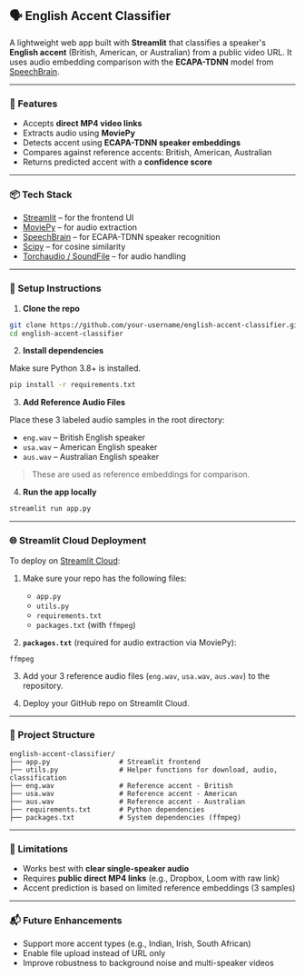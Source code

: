
## 🗣️ English Accent Classifier

A lightweight web app built with **Streamlit** that classifies a speaker's **English accent** (British, American, or Australian) from a public video URL. It uses audio embedding comparison with the **ECAPA-TDNN** model from [SpeechBrain](https://huggingface.co/speechbrain/spkrec-ecapa-voxceleb).

---

### 🚀 Features

* Accepts **direct MP4 video links**
* Extracts audio using **MoviePy**
* Detects accent using **ECAPA-TDNN speaker embeddings**
* Compares against reference accents: British, American, Australian
* Returns predicted accent with a **confidence score**

---

### 📦 Tech Stack

* [Streamlit](https://streamlit.io/) – for the frontend UI
* [MoviePy](https://zulko.github.io/moviepy/) – for audio extraction
* [SpeechBrain](https://speechbrain.readthedocs.io/) – for ECAPA-TDNN speaker recognition
* [Scipy](https://scipy.org/) – for cosine similarity
* [Torchaudio / SoundFile](https://pysoundfile.readthedocs.io/) – for audio handling

---

### 🔧 Setup Instructions

1. **Clone the repo**

```bash
git clone https://github.com/your-username/english-accent-classifier.git
cd english-accent-classifier
```

2. **Install dependencies**

Make sure Python 3.8+ is installed.

```bash
pip install -r requirements.txt
```

3. **Add Reference Audio Files**

Place these 3 labeled audio samples in the root directory:

* `eng.wav` – British English speaker
* `usa.wav` – American English speaker
* `aus.wav` – Australian English speaker

> These are used as reference embeddings for comparison.

4. **Run the app locally**

```bash
streamlit run app.py
```

---

### 🌐 Streamlit Cloud Deployment

To deploy on [Streamlit Cloud](https://streamlit.io/cloud):

1. Make sure your repo has the following files:

   * `app.py`
   * `utils.py`
   * `requirements.txt`
   * `packages.txt` (with `ffmpeg`)

2. **`packages.txt`** (required for audio extraction via MoviePy):

```
ffmpeg
```

3. Add your 3 reference audio files (`eng.wav`, `usa.wav`, `aus.wav`) to the repository.

4. Deploy your GitHub repo on Streamlit Cloud.

---

### 📂 Project Structure

```
english-accent-classifier/
├── app.py                 # Streamlit frontend
├── utils.py               # Helper functions for download, audio, classification
├── eng.wav                # Reference accent - British
├── usa.wav                # Reference accent - American
├── aus.wav                # Reference accent - Australian
├── requirements.txt       # Python dependencies
├── packages.txt           # System dependencies (ffmpeg)
```

---

### 📌 Limitations

* Works best with **clear single-speaker audio**
* Requires **public direct MP4 links** (e.g., Dropbox, Loom with raw link)
* Accent prediction is based on limited reference embeddings (3 samples)

---

### 📬 Future Enhancements

* Support more accent types (e.g., Indian, Irish, South African)
* Enable file upload instead of URL only
* Improve robustness to background noise and multi-speaker videos

